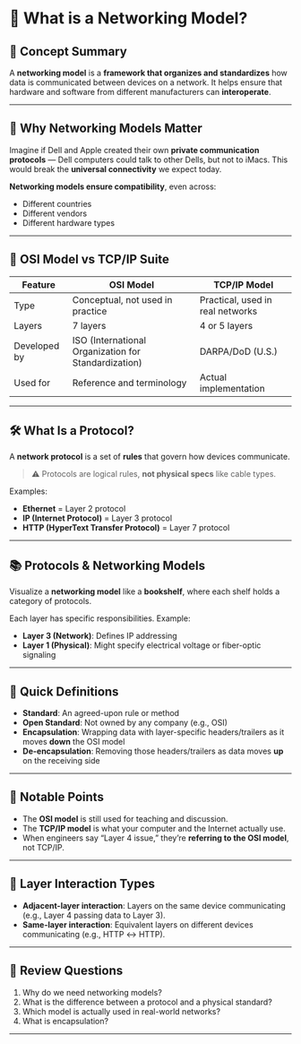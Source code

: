 # 📡 What is a Networking Model?

## 🧠 Concept Summary

A **networking model** is a **framework that organizes and standardizes** how data is communicated between devices on a network. It helps ensure that hardware and software from different manufacturers can **interoperate**.

---

## 🧩 Why Networking Models Matter

Imagine if Dell and Apple created their own **private communication protocols** — Dell computers could talk to other Dells, but not to iMacs. This would break the **universal connectivity** we expect today.

**Networking models ensure compatibility**, even across:
- Different countries
- Different vendors
- Different hardware types

---

## 📜 OSI Model vs TCP/IP Suite

| Feature              | OSI Model                          | TCP/IP Model                       |
|----------------------|-------------------------------------|-------------------------------------|
| Type                 | Conceptual, not used in practice    | Practical, used in real networks    |
| Layers               | 7 layers                            | 4 or 5 layers                       |
| Developed by         | ISO (International Organization for Standardization) | DARPA/DoD (U.S.)        |
| Used for             | Reference and terminology           | Actual implementation               |

---

## 🛠️ What Is a Protocol?

A **network protocol** is a set of **rules** that govern how devices communicate.

> ⚠️ Protocols are logical rules, **not physical specs** like cable types.

Examples:
- **Ethernet** = Layer 2 protocol
- **IP (Internet Protocol)** = Layer 3 protocol
- **HTTP (HyperText Transfer Protocol)** = Layer 7 protocol

---

## 📚 Protocols & Networking Models

Visualize a **networking model** like a **bookshelf**, where each shelf holds a category of protocols.

Each layer has specific responsibilities. Example:

- **Layer 3 (Network)**: Defines IP addressing
- **Layer 1 (Physical)**: Might specify electrical voltage or fiber-optic signaling

---

## 💬 Quick Definitions

- **Standard**: An agreed-upon rule or method  
- **Open Standard**: Not owned by any company (e.g., OSI)  
- **Encapsulation**: Wrapping data with layer-specific headers/trailers as it moves **down** the OSI model  
- **De-encapsulation**: Removing those headers/trailers as data moves **up** on the receiving side

---

## 🧪 Notable Points

- The **OSI model** is still used for teaching and discussion.
- The **TCP/IP model** is what your computer and the Internet actually use.
- When engineers say “Layer 4 issue,” they’re **referring to the OSI model**, not TCP/IP.

---

## 🔁 Layer Interaction Types

- **Adjacent-layer interaction**: Layers on the same device communicating (e.g., Layer 4 passing data to Layer 3).
- **Same-layer interaction**: Equivalent layers on different devices communicating (e.g., HTTP ↔ HTTP).

---

## 📌 Review Questions

1. Why do we need networking models?
2. What is the difference between a protocol and a physical standard?
3. Which model is actually used in real-world networks?
4. What is encapsulation?

---

